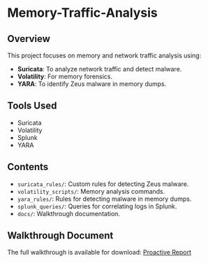 # Memory-Traffic-Analysis

## Overview
This project focuses on memory and network traffic analysis using:
- **Suricata**: To analyze network traffic and detect malware.
- **Volatility**: For memory forensics.
- **YARA**: To identify Zeus malware in memory dumps.

## Tools Used
- Suricata
- Volatility
- Splunk
- YARA

## Contents
- `suricata_rules/`: Custom rules for detecting Zeus malware.
- `volatility_scripts/`: Memory analysis commands.
- `yara_rules/`: Rules for detecting malware in memory dumps.
- `splunk_queries/`: Queries for correlating logs in Splunk.
- `docs/`: Walkthrough documentation.
## Walkthrough Document

The full walkthrough is available for download: [Proactive Report](docs/Proactive_Report.docx)
